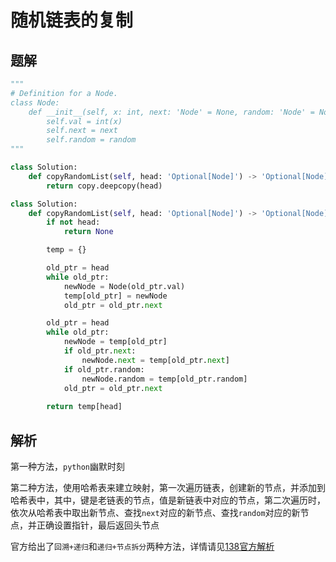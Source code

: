 # 随机链表的复制

## 题解

```python
"""
# Definition for a Node.
class Node:
    def __init__(self, x: int, next: 'Node' = None, random: 'Node' = None):
        self.val = int(x)
        self.next = next
        self.random = random
"""
```

```python
class Solution:
    def copyRandomList(self, head: 'Optional[Node]') -> 'Optional[Node]':
        return copy.deepcopy(head)
```

```python
class Solution:
    def copyRandomList(self, head: 'Optional[Node]') -> 'Optional[Node]':
        if not head:
            return None

        temp = {}

        old_ptr = head
        while old_ptr:
            newNode = Node(old_ptr.val)
            temp[old_ptr] = newNode
            old_ptr = old_ptr.next

        old_ptr = head
        while old_ptr:
            newNode = temp[old_ptr]
            if old_ptr.next:
                newNode.next = temp[old_ptr.next]
            if old_ptr.random:
                newNode.random = temp[old_ptr.random]
            old_ptr = old_ptr.next
        
        return temp[head]
```

## 解析

第一种方法，`python`幽默时刻

第二种方法，使用哈希表来建立映射，第一次遍历链表，创建新的节点，并添加到哈希表中，其中，键是老链表的节点，值是新链表中对应的节点，第二次遍历时，依次从哈希表中取出新节点、查找`next`对应的新节点、查找`random`对应的新节点，并正确设置指针，最后返回头节点

官方给出了`回溯+递归`和`递归+节点拆分`两种方法，详情请见[138官方解析](https://leetcode.cn/problems/copy-list-with-random-pointer/solutions/889166/fu-zhi-dai-sui-ji-zhi-zhen-de-lian-biao-rblsf)
